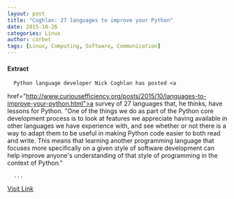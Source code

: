 ```yaml
---
layout: post
title: "Coghlan: 27 languages to improve your Python"
date: 2015-10-26
categories: Linux
author: corbet
tags: [Linux, Computing, Software, Communication]
---
```





#### Extract
>
      Python language developer Nick Coghlan has posted <a
href="http://www.curiousefficiency.org/posts/2015/10/languages-to-improve-your-python.html">a
survey of 27 languages that, he thinks, have lessons for Python.
"One of the things we do as part of the Python core development
process is to look at features we appreciate having available in other
languages we have experience with, and see whether or not there is a way to
adapt them to be useful in making Python code easier to both read and
write. This means that learning another programming language that focuses
more specifically on a given style of software development can help improve
anyone's understanding of that style of programming in the context of
Python."
      
      ...



[Visit Link](http://lwn.net/Articles/661958/rss)



